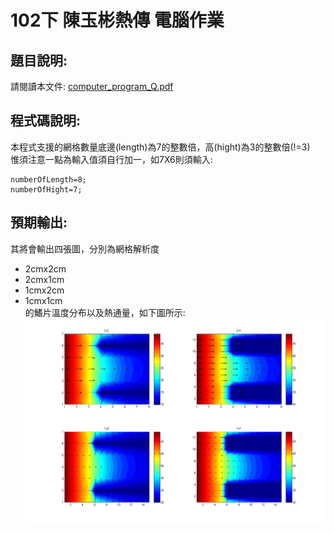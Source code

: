 102下 陳玉彬熱傳 電腦作業   
===========   
   
題目說明:
-------------  
請閱讀本文件: [computer_program_Q.pdf](https://github.com/janelin612/HeatTransfer/blob/master/computer_program_Q.pdf)   
   
程式碼說明:   
-------------   
本程式支援的網格數量底邊(length)為7的整數倍，高(hight)為3的整數倍(!=3)   
惟須注意一點為輸入值須自行加一，如7X6則須輸入:
```    
numberOfLength=8;   
numberOfHight=7;
```
   
預期輸出:
-----------
其將會輸出四張圖，分別為網格解析度   
+ 2cmx2cm
+ 2cmx1cm
+ 1cmx2cm
+ 1cmx1cm   
的鰭片溫度分布以及熱通量，如下圖所示:   
![figure](https://raw.githubusercontent.com/janelin612/HeatTransfer/master/figure&data/figure.png)